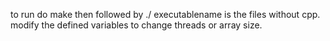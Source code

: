 to run do make then followed by ./<executablename>
executablename is the files without cpp.
modify the defined variables to change threads or array size.